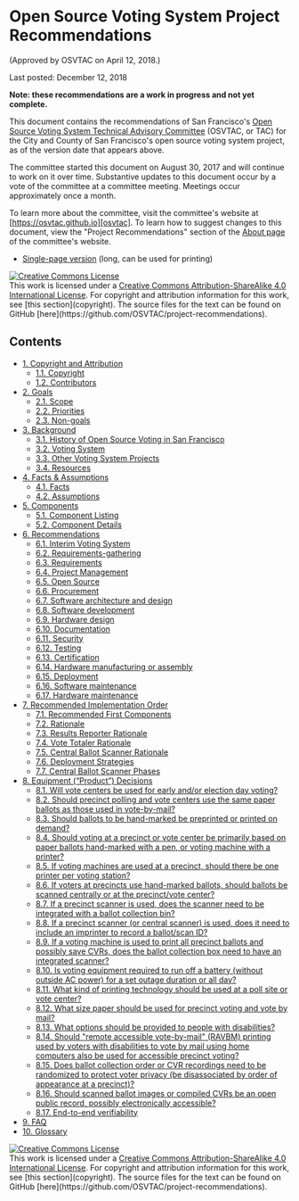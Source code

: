 # Open Source Voting System Project Recommendations

(Approved by OSVTAC on April 12, 2018.)

Last posted: December 12, 2018


**Note: these recommendations are a work in progress and not yet complete.**

This document contains the recommendations of San Francisco's [Open Source
Voting System Technical Advisory Committee][osvtac] (OSVTAC, or TAC) for
the City and County of San Francisco's open source voting system project, as
of the version date that appears above.

The committee started this document on August 30, 2017 and will continue to
work on it over time. Substantive updates to this document occur by a vote of
the committee at a committee meeting. Meetings occur approximately once a
month.

To learn more about the committee, visit the committee's website at
[https://osvtac.github.io][osvtac]. To learn how to suggest changes to this
document, view the "Project Recommendations" section of the [About
page][osvtac-about-recs] of the committee's website.


* [Single-page version](single-page) (long, can be used for printing)

<a rel="license" href="http://creativecommons.org/licenses/by-sa/4.0/">
<img alt="Creative Commons License" style="border-width:0" src="https://i.creativecommons.org/l/by-sa/4.0/88x31.png" />
</a><br />This work is licensed under a
<a rel="license" href="http://creativecommons.org/licenses/by-sa/4.0/">Creative
Commons Attribution-ShareAlike 4.0 International License</a>.
For copyright and attribution information for this work, see
[this section](copyright). The source files for the text can be found on
GitHub [here](https://github.com/OSVTAC/project-recommendations).


## Contents

* [1. Copyright and Attribution](copyright#1-copyright-and-attribution)
  * [1.1. Copyright](copyright#11-copyright)
  * [1.2. Contributors](copyright#12-contributors)
* [2. Goals](goals#2-goals)
  * [2.1. Scope](goals#21-scope)
  * [2.2. Priorities](goals#22-priorities)
  * [2.3. Non-goals](goals#23-non-goals)
* [3. Background](background#3-background)
  * [3.1. History of Open Source Voting in San Francisco](background#31-history-of-open-source-voting-in-san-francisco)
  * [3.2. Voting System](background#32-voting-system)
  * [3.3. Other Voting System Projects](background#33-other-voting-system-projects)
  * [3.4. Resources](background#34-resources)
* [4. Facts & Assumptions](facts-assumptions#4-facts--assumptions)
  * [4.1. Facts](facts-assumptions#41-facts)
  * [4.2. Assumptions](facts-assumptions#42-assumptions)
* [5. Components](components#5-components)
  * [5.1. Component Listing](components#51-component-listing)
  * [5.2. Component Details](components#52-component-details)
* [6. Recommendations](recommendations#6-recommendations)
  * [6.1. Interim Voting System](recommendations#61-interim-voting-system)
  * [6.2. Requirements-gathering](recommendations#62-requirements-gathering)
  * [6.3. Requirements](recommendations#63-requirements)
  * [6.4. Project Management](recommendations#64-project-management)
  * [6.5. Open Source](recommendations#65-open-source)
  * [6.6. Procurement](recommendations#66-procurement)
  * [6.7. Software architecture and design](recommendations#67-software-architecture-and-design)
  * [6.8. Software development](recommendations#68-software-development)
  * [6.9. Hardware design](recommendations#69-hardware-design)
  * [6.10. Documentation](recommendations#610-documentation)
  * [6.11. Security](recommendations#611-security)
  * [6.12. Testing](recommendations#612-testing)
  * [6.13. Certification](recommendations#613-certification)
  * [6.14. Hardware manufacturing or assembly](recommendations#614-hardware-manufacturing-or-assembly)
  * [6.15. Deployment](recommendations#615-deployment)
  * [6.16. Software maintenance](recommendations#616-software-maintenance)
  * [6.17. Hardware maintenance](recommendations#617-hardware-maintenance)
* [7. Recommended Implementation Order](implementation-order#7-recommended-implementation-order)
  * [7.1. Recommended First Components](implementation-order#71-recommended-first-components)
  * [7.2. Rationale](implementation-order#72-rationale)
  * [7.3. Results Reporter Rationale](implementation-order#73-results-reporter-rationale)
  * [7.4. Vote Totaler Rationale](implementation-order#74-vote-totaler-rationale)
  * [7.5. Central Ballot Scanner Rationale](implementation-order#75-central-ballot-scanner-rationale)
  * [7.6. Deployment Strategies](implementation-order#76-deployment-strategies)
  * [7.7. Central Ballot Scanner Phases](implementation-order#77-central-ballot-scanner-phases)
* [8. Equipment (“Product”) Decisions](decisions#8-equipment-“product”-decisions)
  * [8.1. Will vote centers be used for early and/or election day voting?](decisions#81-will-vote-centers-be-used-for-early-andor-election-day-voting)
  * [8.2. Should precinct polling and vote centers use the same paper ballots as those used in vote-by-mail?](decisions#82-should-precinct-polling-and-vote-centers-use-the-same-paper-ballots-as-those-used-in-vote-by-mail)
  * [8.3. Should ballots to be hand-marked be preprinted or printed on demand?](decisions#83-should-ballots-to-be-hand-marked-be-preprinted-or-printed-on-demand)
  * [8.4. Should voting at a precinct or vote center be primarily based on paper ballots hand-marked with a pen, or voting machine with a printer?](decisions#84-should-voting-at-a-precinct-or-vote-center-be-primarily-based-on-paper-ballots-hand-marked-with-a-pen-or-voting-machine-with-a-printer)
  * [8.5. If voting machines are used at a precinct, should there be one printer per voting station?](decisions#85-if-voting-machines-are-used-at-a-precinct-should-there-be-one-printer-per-voting-station)
  * [8.6. If voters at precincts use hand-marked ballots, should ballots be scanned centrally or at the precinct/vote center?](decisions#86-if-voters-at-precincts-use-hand-marked-ballots-should-ballots-be-scanned-centrally-or-at-the-precinctvote-center)
  * [8.7. If a precinct scanner is used, does the scanner need to be integrated with a ballot collection bin?](decisions#87-if-a-precinct-scanner-is-used-does-the-scanner-need-to-be-integrated-with-a-ballot-collection-bin)
  * [8.8. If a precinct scanner (or central scanner) is used, does it need to include an imprinter to record a ballot/scan ID?](decisions#88-if-a-precinct-scanner-or-central-scanner-is-used-does-it-need-to-include-an-imprinter-to-record-a-ballotscan-id)
  * [8.9. If a voting machine is used to print all precinct ballots and possibly save CVRs, does the ballot collection box need to have an integrated scanner?](decisions#89-if-a-voting-machine-is-used-to-print-all-precinct-ballots-and-possibly-save-cvrs-does-the-ballot-collection-box-need-to-have-an-integrated-scanner)
  * [8.10. Is voting equipment required to run off a battery (without outside AC power) for a set outage duration or all day?](decisions#810-is-voting-equipment-required-to-run-off-a-battery-without-outside-ac-power-for-a-set-outage-duration-or-all-day)
  * [8.11. What kind of printing technology should be used at a poll site or vote center?](decisions#811-what-kind-of-printing-technology-should-be-used-at-a-poll-site-or-vote-center)
  * [8.12. What size paper should be used for precinct voting and vote by mail?](decisions#812-what-size-paper-should-be-used-for-precinct-voting-and-vote-by-mail)
  * [8.13. What options should be provided to people with disabilities?](decisions#813-what-options-should-be-provided-to-people-with-disabilities)
  * [8.14. Should "remote accessible vote-by-mail" (RAVBM) printing used by voters with disabilities to vote by mail using home computers also be used for accessible precinct voting?](decisions#814-should-remote-accessible-vote-by-mail-ravbm-printing-used-by-voters-with-disabilities-to-vote-by-mail-using-home-computers-also-be-used-for-accessible-precinct-voting)
  * [8.15. Does ballot collection order or CVR recordings need to be randomized to protect voter privacy (be disassociated by order of appearance at a precinct)?](decisions#815-does-ballot-collection-order-or-cvr-recordings-need-to-be-randomized-to-protect-voter-privacy-be-disassociated-by-order-of-appearance-at-a-precinct)
  * [8.16. Should scanned ballot images or compiled CVRs be an open public record, possibly electronically accessible?](decisions#816-should-scanned-ballot-images-or-compiled-cvrs-be-an-open-public-record-possibly-electronically-accessible)
  * [8.17. End-to-end verifiability](decisions#817-end-to-end-verifiability)
* [9. FAQ](faq#9-faq)
* [10. Glossary](glossary#10-glossary)


[18f-modular-contracting]: https://modularcontracting.18f.gov/
[bill-ab-2252-2015]: https://leginfo.legislature.ca.gov/faces/billNavClient.xhtml?bill_id=201520160AB2252
[bill-sb-360-2013]: https://leginfo.legislature.ca.gov/faces/billNavClient.xhtml?bill_id=201320140SB360
[bill-sb-450-2015]: https://leginfo.legislature.ca.gov/faces/billNavClient.xhtml?bill_id=201520160SB450
[board-of-supervisors]: http://sfbos.org/
[bos-open-source-voting-res]: files/BOS_Resolution_460-14_Open_Source_Voting.pdf
[bos-ordinance-vstf]: files/BOS_Ordinance_268-08_VSTF.pdf
[cavo]: http://www.cavo-us.org/index.html
[cc-by-sa]: https://creativecommons.org/licenses/by-sa/4.0/
[cec-19271]:https://leginfo.legislature.ca.gov/faces/codes_displaySection.xhtml?lawCode=ELEC&sectionNum=19271.
[cla]: https://en.wikipedia.org/wiki/Contributor_License_Agreement
[coit]: http://sfcoit.org/
[colorado-rla-home]: http://bcn.boulder.co.us/~neal/elections/corla/
[colorado-rla-repo]: https://github.com/FreeAndFair/ColoradoRLA
[commission-osvtac]: http://sfgov.org/electionscommission/osvtac
[commission-res-pdf-local]: files/commission-resolution/SF_Elections_Comm_Open_Source_Voting_Res.pdf
[commission-res-txt-local]: files/commission-resolution/SF_Elections_Comm_Open_Source_Voting_Res.txt
[commission-resolutions]: http://sfgov.org/electionscommission/motions-and-resolutions
[coverity-report-2014]: http://go.coverity.com/rs/157-LQW-289/images/2014-Coverity-Scan-Report.pdf
[dfm-contract-appendix-a]: files/dfm-contract/DFM_Contract_Appendix_A_Perf_Reqs.pdf
[dfm-contract-appendix-b]: files/dfm-contract/DFM_Contract_Appendix_B_Scope.pdf
[dfm-contract-appendix-c]: files/dfm-contract/DFM_Contract_Appendix_C_Maintenance.pdf
[dfm-contract-appendix-d]: files/dfm-contract/DFM_Contract_Appendix_D_Fee_Schedule.pdf
[dfm-contract-appendix-e]: files/dfm-contract/DFM_Contract_Appendix_E_Hardware_Specs.pdf
[dfm-contract-main]: files/dfm-contract/DFM_Contract_060111.pdf
[directors-report-march-2017-local]: files/SF_Elections_March_2017_Director_Report.pdf
[directors-report-march-2017-original]: http://sfgov.org/electionscommission/sites/default/files/Documents/meetings/2017/2017-03-15-commission/March%202017%20Director%20Report.pdf
[disability-rights-ca-letters]: files/Disability_Rights_Letters_Nisen.pdf
[dominion-costs-2008]: files/Dominion_System_Costs_2008_Jerdonek.pdf
[eac-vvsg]: https://www.eac.gov/voting-equipment/voluntary-voting-system-guidelines/
[eac]: https://www.eac.gov/
[elections-commission]: http://sfgov.org/electionscommission
[eml-specs]: http://docs.oasis-open.org/election/eml/v7.0/eml-v7.0.html
[eml-wikipedia]: https://en.wikipedia.org/wiki/Election_Markup_Language
[free-and-fair]: http://freeandfair.us/blog/open-free-election-technology/
[github]: https://github.com/
[ict-plan-2008]: files/SF_ICT_Plan_2018-22.pdf
[ieee-1622]: http://grouper.ieee.org/groups/1622/
[jets-0202]: https://pdfs.semanticscholar.org/30c0/9a87a67516ce91a339d7059ff6a211872e41.pdf
[la-vsap-application-tally]: files/la-vsap/LA_Application_VSAP_Tally_1.0_2017-09-19.pdf
[la-vsap-rfi]: files/la-vsap/LA_RFI_20170524.pdf
[la-vsap-rfp-phase-1]: files/la-vsap/LA_RFP_20170918.pdf
[la-vsap]: http://vsap.lavote.net/
[la-vsap-vbm-study]: http://vsap.lavote.net/wp-content/uploads/2016/06/Vox-VBM-Report-V1.3.pdf
[lafco-report]: files/LAFCo_Report_Open_Source_Voting.pdf
[lafco]: http://sfgov.org/lafco/
[levi]: https://dspace.mit.edu/handle/1721.1/96560
[mayor-budget-press-release]: http://sfmayor.org/article/mayor-lee-signs-citys-balanced-budget-fiscal-years-2016-17-2017-18
[nist-itl]: https://www.nist.gov/itl/voting
[nist-voting]: http://collaborate.nist.gov/voting/bin/view/Voting/WebHome
[nist-vvsg-principles]: http://collaborate.nist.gov/voting/bin/view/Voting/VVSGPrinciplesAndGuidelines
[one4all-demo]: https://www.youtube.com/watch?v=g6jgmIdG56M
[one4all-howto]: https://www.youtube.com/watch?v=3FSjzHVPAkQ
[one4all-ppt]: http://bowencenterforpublicaffairs.org/wp-content/uploads/2016/06/NH-One4all-Technical-Overview-2016-06-15.pdf
[one4all-vvf]: https://www.verifiedvoting.org/one4all/
[one4all-setup]: https://www.youtube.com/watch?v=c2WXpQjihJI
[one4all-ltr]: http://www.cavo-us.org/PDFS/Open_source_letter_from_Bill_Gardner.pdf
[open-count-pres]: https://www.usenix.org/conference/evtwote12/workshop-program/presentation/wang_kai
[open-count]: https://github.com/FreeAndFair/OpenCount
[open-rla-repo]: https://github.com/FreeAndFair/OpenRLA
[open-voting-consortium]: http://www.openvotingconsortium.org
[open-voting-consortium-usenix-paper]: http://gnosis.cx/publish/voting/electronic-voting-machine.pdf
[oset-arch-html]: https://trustthevote.org/our-work/framework/
[oset-arch-pdf]: http://www.dubberly.com/wp-content/uploads/2014/09/TTV_Framework_Book.pdf
[oset-foundation]: http://www.osetfoundation.org/
[oset-modules]: https://trustthevote.org/our-work/overview-2/
[osi-approved-licenses]: https://opensource.org/licenses
[osi]: https://opensource.org/
[osvtac-about-recs]: https://osvtac.github.io/about#project-recommendations
[osvtac]: https://osvtac.github.io
[prime-iii-repo]: https://github.com/HXRL/Prime-III
[prime-iii]: http://www.primevotingsystem.com/
[prime-iii-demo]: https://hxr.cise.ufl.edu/PrimeIII/index.html
[prime-iii-video]: https://www.youtube.com/watch?v=bM5DKP4c4aw
[proposed-budget-2016]: files/SF_Mayor_Proposed_Budget_2016-18.pdf
[pvote]: http://pvote.org/
[rfp-business-case-pdf]: files/SF_Business_Case_RFP_FINAL.pdf
[sf-digital-services]: https://digitalservices.sfgov.org/
[sf-digital-services-strategy]: files/SF_DigitalServiceStrategy.pdf
[sf-dst]: https://digitalservices.sfgov.org/
[sf-moci]: http://www.innovation.sfgov.org/
[slalom-contract-appendix-a]: files/slalom/contract/Business_Case_Appendix_A.pdf
[slalom-contract-appendix-b]: files/slalom/contract/Business_Case_Appendix_B.pdf
[slalom-contract]: files/slalom/contract/Business_Case_Contract.pdf
[sos-advisories]: http://www.sos.ca.gov/elections/advisories-county-elections-officials/
[sos-digest]: http://www.sos.ca.gov/elections/publications-and-resources/elections-officers-digest-2018/
[slalom-rfp-response]: files/slalom/REG_RFP_2017-01_Slalom_Response.pdf
[star-vote-entity]: files/star-vote/STAR-Vote_Statement_of_Intent.pdf
[star-vote-final-press-release]: http://www.traviscountyclerk.org/eclerk/Content.do?code=star-vote-a-change-of-plans
[star-vote-faf-repo]: https://github.com/FreeAndFair/STAR-Vote
[star-vote-final-report]: files/star-vote/STAR_Vote_Final_Report.pdf
[star-vote-rfp]: files/star-vote/RFP_STAR-Vote_Unofficial_Copy.pdf
[star-vote-usenix]: https://www.usenix.org/conference/evtwote13/workshop-program/presentation/bell
[techfar-handbook]: https://playbook.cio.gov/techfar/
[trust-the-vote]: https://trustthevote.org
[trust-the-vote-votestream]:http://votestream.trustthevote.org/
[verified-voting-foundation]: https://www.verifiedvoting.org/
[vip-project]: https://votinginfoproject.org/
[vip-repo]: https://github.com/votinginfoproject
[votebox]: http://votebox.cs.rice.edu/
[vstf-report]: files/VSTF_Report.pdf
[vstf]: http://sfgov.org/ccsfgsa/voting-systems-task-force


<a rel="license" href="http://creativecommons.org/licenses/by-sa/4.0/">
<img alt="Creative Commons License" style="border-width:0" src="https://i.creativecommons.org/l/by-sa/4.0/88x31.png" />
</a><br />This work is licensed under a
<a rel="license" href="http://creativecommons.org/licenses/by-sa/4.0/">Creative
Commons Attribution-ShareAlike 4.0 International License</a>.
For copyright and attribution information for this work, see
[this section](copyright). The source files for the text can be found on
GitHub [here](https://github.com/OSVTAC/project-recommendations).
